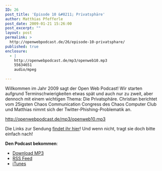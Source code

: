 ```yaml
---
ID: 26
post_title: 'Episode 10 &#8211; Privatsphäre'
author: Matthias Pfefferle
post_date: 2009-01-21 15:26:00
post_excerpt: ""
layout: post
permalink: >
  http://openwebpodcast.de/26/episode-10-privatsphare/
published: true
enclosure:
  - |
    http://openwebpodcast.de/mp3/openweb10.mp3
    55634651
    audio/mpeg
    
---
```

Willkommen im Jahr 2009 sagt der Open Web Podcast! Wir starten aufgrund Terminschwierigkeiten etwas spät und auch nur zu zweit, aber dennoch mit einem wichtigen Thema: Die Privatsphäre.
Christian berichtet vom 25igsten Chaos Communication Congress des Chaos Computer Club und Matthias nimmt sich der Twitter-Phishing-Problematik an.

http://openwebpodcast.de/mp3/openweb10.mp3

Die Links zur Sendung <a href="http://openweb.mixxt.de/networks/wiki/index.episode-10">findet ihr hier</a>! Und wenn nicht, tragt sie doch bitte einfach nach!

<strong>Den Podcast bekommen</strong>:
<ul><li><a href="http://openwebpodcast.de/mp3/openweb10.mp3">Download MP3</a></li>
<li><a href="http://feeds.feedburner.com/openwebcast">RSS Feed</a><br /></li>
<li><a href="http://phobos.apple.com/WebObjects/MZStore.woa/wa/viewPodcast?id=294732929">iTunes</a></li></ul>